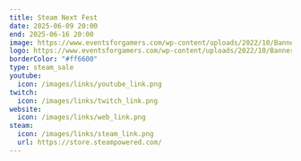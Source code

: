 ```yaml
---
title: Steam Next Fest
date: 2025-06-09 20:00
end: 2025-06-16 20:00
image: https://www.eventsforgamers.com/wp-content/uploads/2022/10/Banner-Steam-Next-Fest-2023-all.jpg
logo: https://www.eventsforgamers.com/wp-content/uploads/2022/10/Banner-Steam-Next-Fest-2023-all.jpg
borderColor: "#ff6600"
type: steam_sale
youtube:
  icon: /images/links/youtube_link.png
twitch:
  icon: /images/links/twitch_link.png
website:
  icon: /images/links/web_link.png
steam:
  icon: /images/links/steam_link.png
  url: https://store.steampowered.com/
---
```

